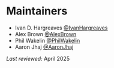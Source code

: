 # Maintainers

- Ivan D. Hargreaves [@IvanHargreaves](https://github.com/IvanHargreaves)
- Alex Brown [@AlexBrown](https://github.com/SoftlySplinter)
- Phil Wakelin [@PhilWakelin](https://github.com/PhilWakelin)
- Aaron Jhaj [@AaronJhaj](https://github.com/AaronJhaj)

*Last reviewed:* April 2025